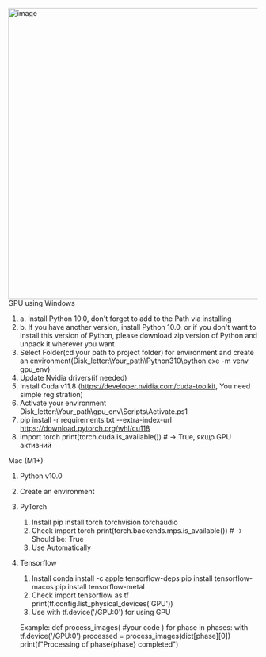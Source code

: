 <img width="1280" height="586" alt="image" src="https://github.com/user-attachments/assets/186f5a1f-65c2-49b2-b46a-1984bc942bbc" />GPU using
Windows
1. a. Install Python 10.0, don't forget to add to the Path via installing
1. b. If you have another version, install Python 10.0, or if you don't want to install this version of Python, please download zip version of Python and unpack it wherever you want
2. Select Folder(cd your path to project folder) for environment and create an environment(Disk_letter:\Your_path\Python310\python.exe -m venv gpu_env)
3. Update Nvidia drivers(if needed)
4. Install Cuda v11.8 (https://developer.nvidia.com/cuda-toolkit, You need simple registration)
5. Activate your environment Disk_letter:\Your_path\gpu_env\Scripts\Activate.ps1
6. pip install -r requirements.txt --extra-index-url https://download.pytorch.org/whl/cu118
7. import torch
   print(torch.cuda.is_available())  # → True, якщо GPU активний

Mac (M1+)
1. Python v10.0
2. Create an environment
3. PyTorch
 	1. Install
	pip install torch torchvision torchaudio
	2. Check
    	import torch
		print(torch.backends.mps.is_available())  # → Should be: True
    4. Use
       Automatically 
	
5. Tensorflow
 	1. Install
		conda install -c apple tensorflow-deps
		pip install tensorflow-macos
		pip install tensorflow-metal
	2. Check
    	import tensorflow as tf
		print(tf.config.list_physical_devices('GPU'))
    4. Use
		with tf.device('/GPU:0') for using GPU

  	Example:
   		def process_images(
			#your code
   )
   		for phase in phases:
   			with tf.device('/GPU:0')
   				processed = process_images(dict[phase][0])
   			print(f"Processing of phase{phase} completed")
  	
